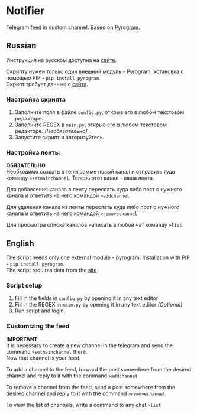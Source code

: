 # Notifier
Telegram feed in custom channel. 
Based on [Pyrogram](https://github.com/pyrogram/pyrogram).

## Russian
Инструкция на русском доступна на [сайте](http://serverchan.ru/Notifier/).

Скрипту нужен только один внешний модуль - Pyrogram.
Установка с помощью PIP - `pip install pyrogram`.  
Скрипт требует данные с [сайта](https://my.telegram.org).

### Настройка скрипта
1. Заполните поля в файле `config.py`, открыв его в любом текстовом редакторе.
2. Заполните REGEX в `main.py`, открыв его в любом текстовом редакторе. *[Необязательно]*
3. Запустите скрипт и авторизуйтесь.

### Настройка ленты
**ОБЯЗАТЕЛЬНО**  
Необходимо создать в телеграмме новый канал и отправить туда команду `>setmainchannel`.
Теперь этот канал - ваша лента.

Для добавления канала в ленту переслать куда либо пост с нужного канала и ответить на него командой
`>addchannel`

Для удаления канала из ленты переслать куда либо пост с нужного канала и ответить на него командой
`>removechannel`

Для просмотра списка каналов написать в любой чат команду
`>list`

## English
The script needs only one external module - pyrogram.
Installation with PIP - `pip install pyrogram`.  
The script requires data from the [site](https://my.telegram.org).

### Script setup
1. Fill in the fields in `config.py` by opening it in any text editor
2. Fill in the REGEX in `main.py` by opening it in any text editor *[Optional]*
3. Run script and login.

### Customizing the feed
**IMPORTANT**  
It is necessary to create a new channel in the telegram and send the command `>setmainchannel` there.  
Now that channel is your feed.

To add a channel to the feed, forward the post somewhere from the desired channel and reply to it with the command
`>addchannel`

To remove a channel from the feed, send a post somewhere from the desired channel and reply to it with the command
`>removechannel`

To view the list of channels, write a command to any chat
`>list`
